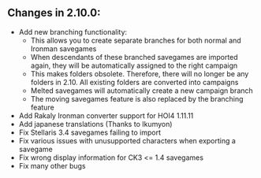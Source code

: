 ## Changes in 2.10.0:
- Add new branching functionality:
    - This allows you to create separate branches for both normal and Ironman savegames
    - When descendants of these branched savegames are imported again,
      they will be automatically assigned to the right campaign
    - This makes folders obsolete. Therefore, there will no longer be any folders in 2.10.
      All existing folders are converted into campaigns
    - Melted savegames will automatically create a new campaign branch
    - The moving savegames feature is also replaced by the branching feature
- Add Rakaly Ironman converter support for HOI4 1.11.11
- Add japanese translations (Thanks to Ikumyon)
- Fix Stellaris 3.4 savegames failing to import
- Fix various issues with unusupported characters when exporting a savegame
- Fix wrong display information for CK3 <= 1.4 savegames
- Fix many other bugs